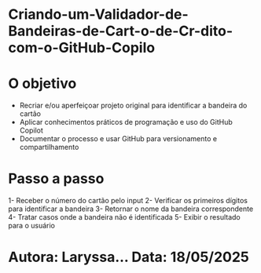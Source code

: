 # Criando-um-Validador-de-Bandeiras-de-Cart-o-de-Cr-dito-com-o-GitHub-Copilo

# O objetivo
 - Recriar e/ou aperfeiçoar projeto original para identificar a bandeira do cartão
 - Aplicar conhecimentos práticos de programação e uso do GitHub Copilot
 - Documentar o processo e usar GitHub para versionamento e compartilhamento

# Passo a passo
  1- Receber o número do cartão pelo input
  2- Verificar os primeiros dígitos para identificar a bandeira
  3- Retornar o nome da bandeira correspondente
  4- Tratar casos onde a bandeira não é identificada
  5- Exibir o resultado para o usuário

# Autora: Laryssa... Data: 18/05/2025
